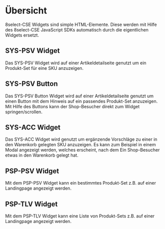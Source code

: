 # Übersicht

8select-CSE Widgets sind simple HTML-Elemente. Diese werden mit Hilfe des 8select-CSE JavaScript SDKs automatisch durch die eigentlichen Widgets ersetzt.

## SYS-PSV Widget

Das SYS-PSV Widget wird auf einer Artikeldetailseite genutzt um ein Produkt-Set für eine SKU anzuzeigen.

## SYS-PSV Button

Das SYS-PSV Button Widget wird auf einer Artikeldetailseite genutzt um einen Button mit dem Hinweis auf ein passendes Produkt-Set anzuzeigen. Mit Hilfe des Buttons kann der Shop-Besucher direkt zum Widget springen/scrollen.

## SYS-ACC Widget

Das SYS-ACC Widget wird genutzt um ergänzende Vorschläge zu einer in den Warenkorb gelegten SKU anzuzeigen. Es kann zum Beispiel in einem Modal angezeigt werden, welches erscheint, nach dem Ein Shop-Besucher etwas in den Warenkorb gelegt hat.

## PSP-PSV Widget

Mit dem PSP-PSV Widget kann ein bestimmtes Produkt-Set z.B. auf einer Landingpage angezeigt werden.

## PSP-TLV Widget

Mit dem PSP-TLV Widget kann eine Liste von Produkt-Sets z.B. auf einer Landingpage angezeigt werden.

